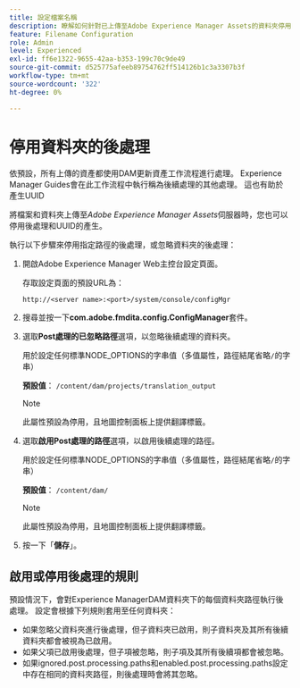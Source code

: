 ```yaml
---
title: 設定檔案名稱
description: 瞭解如何針對已上傳至Adobe Experience Manager Assets的資料夾停用後續處理
feature: Filename Configuration
role: Admin
level: Experienced
exl-id: ff6e1322-9655-42aa-b353-199c70c9de49
source-git-commit: d525775afeeb89754762ff514126b1c3a3307b3f
workflow-type: tm+mt
source-wordcount: '322'
ht-degree: 0%

---
```


# 停用資料夾的後處理

依預設，所有上傳的資產都使用DAM更新資產工作流程進行處理。 Experience Manager Guides會在此工作流程中執行稱為後續處理的其他處理。 這也有助於產生UUID

將檔案和資料夾上傳至&#x200B;*Adobe Experience Manager Assets*&#x200B;伺服器時，您也可以停用後處理和UUID的產生。


執行以下步驟來停用指定路徑的後處理，或忽略資料夾的後處理：


1. 開啟Adobe Experience Manager Web主控台設定頁面。

   存取設定頁面的預設URL為：

   ```http
   http://<server name>:<port>/system/console/configMgr
   ```

1. 搜尋並按一下&#x200B;**com.adobe.fmdita.config.ConfigManager**&#x200B;套件。

1. 選取&#x200B;**Post處理的已忽略路徑**&#x200B;選項，以忽略後續處理的資料夾。

   用於設定任何標準NODE_OPTIONS的字串值（多值屬性，路徑結尾省略`/`的字串）

   **預設值**： `/content/dam/projects/translation_output`

   >[!NOTE]
   >
   > 此屬性預設為停用，且地圖控制面板上提供翻譯標籤。

1. 選取&#x200B;**啟用Post處理的路徑**&#x200B;選項，以啟用後續處理的路徑。

   用於設定任何標準NODE_OPTIONS的字串值（多值屬性，路徑結尾省略`/`的字串）

   **預設值**： `/content/dam/`

   >[!NOTE]
   >
   > 此屬性預設為停用，且地圖控制面板上提供翻譯標籤。


1. 按一下「**儲存**」。



## 啟用或停用後處理的規則

預設情況下，會對Experience ManagerDAM資料夾下的每個資料夾路徑執行後處理。 設定會根據下列規則套用至任何資料夾：

* 如果忽略父資料夾進行後處理，但子資料夾已啟用，則子資料夾及其所有後續資料夾都會被視為已啟用。
* 如果父項已啟用後處理，但子項被忽略，則子項及其所有後續項都會被忽略。
* 如果ignored.post.processing.paths和enabled.post.processing.paths設定中存在相同的資料夾路徑，則後處理時會將其忽略。
